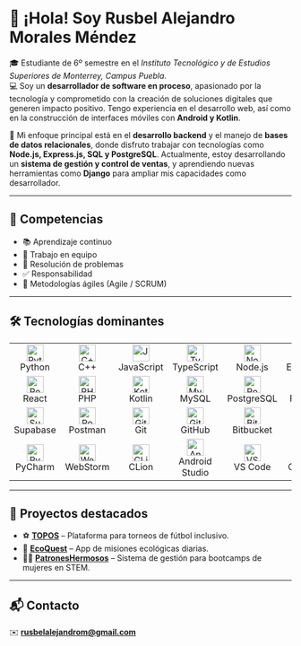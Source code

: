 # 👋 ¡Hola! Soy Rusbel Alejandro Morales Méndez

🎓 Estudiante de 6º semestre en el *Instituto Tecnológico y de Estudios Superiores de Monterrey, Campus Puebla*.  
💻 Soy un **desarrollador de software en proceso**, apasionado por la tecnología y comprometido con la creación de soluciones digitales que generen impacto positivo. Tengo experiencia en el desarrollo web, así como en la construcción de interfaces móviles con **Android y Kotlin**.

🚀 Mi enfoque principal está en el **desarrollo backend** y el manejo de **bases de datos relacionales**, donde disfruto trabajar con tecnologías como **Node.js, Express.js, SQL y PostgreSQL**. Actualmente, estoy desarrollando un **sistema de gestión y control de ventas**, y aprendiendo nuevas herramientas como **Django** para ampliar mis capacidades como desarrollador.

---

## 🧠 Competencias

- 📚 Aprendizaje continuo  
- 🤝 Trabajo en equipo  
- 🧩 Resolución de problemas  
- ✅ Responsabilidad  
- 🔁 Metodologías ágiles (Agile / SCRUM)

---

## 🛠️ Tecnologías dominantes

<table>
  <tr>
    <td align="center">
      <img src="https://cdn.jsdelivr.net/gh/devicons/devicon/icons/python/python-original.svg" height="30" alt="Python" />
      <br>Python
    </td>
    <td align="center">
      <img src="https://cdn.jsdelivr.net/gh/devicons/devicon/icons/cplusplus/cplusplus-original.svg" height="30" alt="C++" />
      <br>C++
    </td>
    <td align="center">
      <img src="https://cdn.jsdelivr.net/gh/devicons/devicon/icons/javascript/javascript-original.svg" height="30" alt="JavaScript" />
      <br>JavaScript
    </td>
    <td align="center">
      <img src="https://cdn.jsdelivr.net/gh/devicons/devicon/icons/typescript/typescript-original.svg" height="30" alt="TypeScript" />
      <br>TypeScript
    </td>
    <td align="center">
      <img src="https://cdn.jsdelivr.net/gh/devicons/devicon/icons/nodejs/nodejs-original.svg" height="30" alt="Node.js" />
      <br>Node.js
    </td>
    <td align="center">
      <img src="https://upload.wikimedia.org/wikipedia/commons/6/64/Expressjs.png" height="30" alt="Express.js" />
      <br>Express.js
    </td>
  </tr>
  <tr>
    <td align="center">
      <img src="https://cdn.jsdelivr.net/gh/devicons/devicon/icons/react/react-original.svg" height="30" alt="React" />
      <br>React
    </td>
    <td align="center">
      <img src="https://cdn.jsdelivr.net/gh/devicons/devicon/icons/php/php-original.svg" height="30" alt="PHP" />
      <br>PHP
    </td>
    <td align="center">
      <img src="https://cdn.jsdelivr.net/gh/devicons/devicon/icons/kotlin/kotlin-original.svg" height="30" alt="Kotlin" />
      <br>Kotlin
    </td>
    <td align="center">
      <img src="https://cdn.jsdelivr.net/gh/devicons/devicon/icons/mysql/mysql-original.svg" height="30" alt="MySQL" />
      <br>MySQL
    </td>
    <td align="center">
      <img src="https://cdn.jsdelivr.net/gh/devicons/devicon/icons/postgresql/postgresql-original.svg" height="30" alt="PostgreSQL" />
      <br>PostgreSQL
    </td>
    <td align="center">
      <img src="https://cdn.jsdelivr.net/gh/devicons/devicon/icons/firebase/firebase-plain.svg" height="30" alt="Firebase" />
      <br>Firebase
    </td>
  </tr>
  <tr>
    <td align="center">
      <img src="https://www.vectorlogo.zone/logos/supabase/supabase-icon.svg" height="30" alt="Supabase" />
      <br>Supabase
    </td>
    <td align="center">
      <img src="https://www.vectorlogo.zone/logos/getpostman/getpostman-icon.svg" height="30" alt="Postman" />
      <br>Postman
    </td>
    <td align="center">
      <img src="https://cdn.jsdelivr.net/gh/devicons/devicon/icons/git/git-original.svg" height="30" alt="Git" />
      <br>Git
    </td>
    <td align="center">
      <img src="https://github.githubassets.com/images/modules/logos_page/GitHub-Mark.png" height="30" alt="GitHub">
      <br>GitHub
    </td>
    <td align="center">
      <img src="https://cdn.jsdelivr.net/gh/devicons/devicon/icons/bitbucket/bitbucket-original.svg" height="30" alt="Bitbucket" />
      <br>Bitbucket
    </td>
    <td align="center">
      <img src="https://www.vectorlogo.zone/logos/atlassian_jira/atlassian_jira-icon.svg" height="30" alt="Jira" />
      <br>Jira
    </td>
  </tr>
  <tr>
    <td align="center">
      <img src="https://resources.jetbrains.com/storage/products/company/brand/logos/PyCharm_icon.svg" height="30" alt="PyCharm" />
      <br>PyCharm
    </td>
    <td align="center">
      <img src="https://resources.jetbrains.com/storage/products/company/brand/logos/WebStorm_icon.svg" height="30" alt="WebStorm" />
      <br>WebStorm
    </td>
    <td align="center">
      <img src="https://resources.jetbrains.com/storage/products/company/brand/logos/CLion_icon.svg" height="30" alt="CLion" />
      <br>CLion
    </td>
    <td align="center">
      <img src="https://www.razorman.net/wp-content/uploads/2023/11/image-214-1024x1024.png" height="30" alt="Android Studio">
      <br>Android Studio
    </td>
    <td align="center">
      <img src="https://cdn.jsdelivr.net/gh/devicons/devicon/icons/vscode/vscode-original.svg" height="30" alt="VS Code" />
      <br>VS Code
    </td>
    <td align="center">
      <img src="https://static.cdnlogo.com/logos/c/23/cursor.svg" height="30" alt="Cursor AI" />
      <br>Cursor AI
    </td>
  </tr>
</table>

---

## 🚀 Proyectos destacados

- ⚽ [**TOPOS**](https://github.com/Rusbel-Morales/TOPOS) – Plataforma para torneos de fútbol inclusivo.  
- 🌱 [**EcoQuest**](https://github.com/Rusbel-Morales/EcoQuest) – App de misiones ecológicas diarias.  
- 👩‍🔬 [**PatronesHermosos**](https://github.com/Rusbel-Morales/PatronesHermosos) – Sistema de gestión para bootcamps de mujeres en STEM.

---

## 📬 Contacto

✉️ **rusbelalejandrom@gmail.com**
